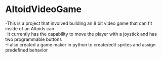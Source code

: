 # AltoidVideoGame
-This is a project that involved building an 8 bit video game that can fit inside of an Altoids can  
-It currently has the capability to move the player with a joystick and has two programmable buttons  
-I also created a game maker in python to create/edit sprites and assign predefined behavior 
